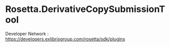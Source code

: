 # Rosetta.DerivativeCopySubmissionTool

Developer Network : https://developers.exlibrisgroup.com/rosetta/sdk/plugins
